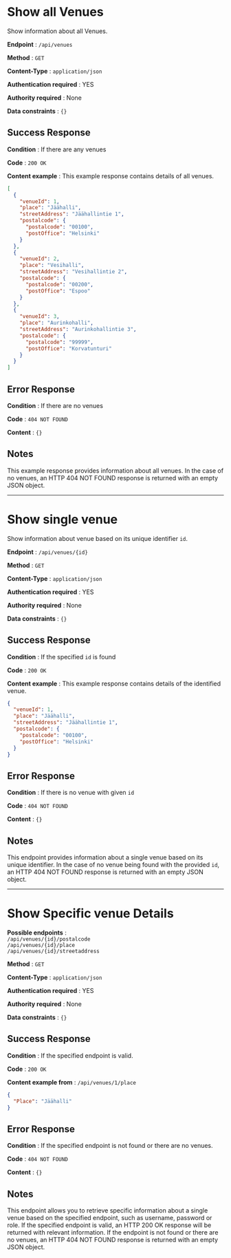 # Show all Venues

Show information about all Venues.

**Endpoint** : `/api/venues`

**Method** : `GET`

**Content-Type** : `application/json`

**Authentication required** : YES

**Authority required** : None

**Data constraints** : `{}`

## Success Response

**Condition** : If there are any venues

**Code** : `200 OK`

**Content example** : This example response contains details of all venues.

```json
[
  {
    "venueId": 1,
    "place": "Jäähalli",
    "streetAddress": "Jäähallintie 1",
    "postalcode": {
      "postalcode": "00100",
      "postOffice": "Helsinki"
    }
  },
  {
    "venueId": 2,
    "place": "Vesihalli",
    "streetAddress": "Vesihallintie 2",
    "postalcode": {
      "postalcode": "00200",
      "postOffice": "Espoo"
    }
  },
  {
    "venueId": 3,
    "place": "Aurinkohalli",
    "streetAddress": "Aurinkohallintie 3",
    "postalcode": {
      "postalcode": "99999",
      "postOffice": "Korvatunturi"
    }
  }
]
```

## Error Response

**Condition** : If there are no venues

**Code** : `404 NOT FOUND`

**Content** : `{}`

## Notes

This example response provides information about all venues. In the case of no venues, an HTTP 404 NOT FOUND response is returned with an empty JSON object.

---

# Show single venue

Show information about venue based on its unique identifier `id`.

**Endpoint** : `/api/venues/{id}`

**Method** : `GET`

**Content-Type** : `application/json`

**Authentication required** : YES

**Authority required** : None

**Data constraints** : `{}`

## Success Response

**Condition** : If the specified `id` is found

**Code** : `200 OK`

**Content example** : This example response contains details of the identified venue.

```json
{
  "venueId": 1,
  "place": "Jäähalli",
  "streetAddress": "Jäähallintie 1",
  "postalcode": {
    "postalcode": "00100",
    "postOffice": "Helsinki"
  }
}
```

## Error Response

**Condition** : If there is no venue with given `id`

**Code** : `404 NOT FOUND`

**Content** : `{}`

## Notes

This endpoint provides information about a single venue based on its unique identifier. In the case of no venue being found with the provided `id`, an HTTP 404 NOT FOUND response is returned with an empty JSON object.

---

# Show Specific venue Details

**Possible endpoints** :  
`/api/venues/{id}/postalcode`  
`/api/venues/{id}/place`  
`/api/venues/{id}/streetaddress`<br>

**Method** : `GET`

**Content-Type** : `application/json`

**Authentication required** : YES

**Authority required** : None

**Data constraints** : `{}`

## Success Response

**Condition** : If the specified endpoint is valid.

**Code** : `200 OK`

**Content example from** : `/api/venues/1/place`

```json
{
  "Place": "Jäähalli"
}
```

## Error Response

**Condition** : If the specified endpoint is not found or there are no venues.

**Code** : `404 NOT FOUND`

**Content** : `{}`

## Notes

This endpoint allows you to retrieve specific information about a single venue based on the specified endpoint, such as username, password or role. If the specified endpoint is valid, an HTTP 200 OK response will be returned with relevant information. If the endpoint is not found or there are no venues, an HTTP 404 NOT FOUND response is returned with an empty JSON object.
